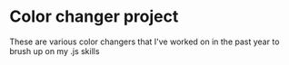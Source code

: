 # Color changer project

These are various color changers that I've worked on in the past year to brush up on my .js skills
